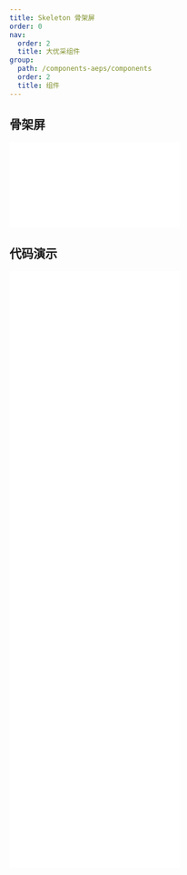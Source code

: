 ```yaml
---
title: Skeleton 骨架屏
order: 0
nav:
  order: 2
  title: 大优采组件
group:
  path: /components-aeps/components
  order: 2
  title: 组件
---
```


## 骨架屏

<div>
<embed src="@docs-common/skeleton/index.md"></embed>
</div>
        
## 代码演示

<Row gutter=8>

  <Col span=24>
    
  <div class="code-box"><embed src="@abiz-rc-aeps/skeleton/demo/basic-skeleton-aeps.md"></embed></div>
          
  <div class="code-box"><embed src="@abiz-rc-aeps/skeleton/demo/complex-skeleton-aeps.md"></embed></div>
          
  <div class="code-box"><embed src="@abiz-rc-aeps/skeleton/demo/active-skeleton-aeps.md"></embed></div>
          
  <div class="code-box"><embed src="@abiz-rc-aeps/skeleton/demo/element-skeleton-aeps.md"></embed></div>
          
  <div class="code-box"><embed src="@abiz-rc-aeps/skeleton/demo/children-skeleton-aeps.md"></embed></div>
          
  <div class="code-box"><embed src="@abiz-rc-aeps/skeleton/demo/list-skeleton-aeps.md"></embed></div>
          
  </Col>
          
</Row>
        
<div><embed src="@docs-common/skeleton/index-api.md"></embed><div>
        